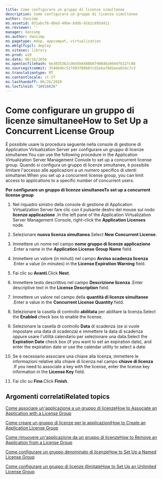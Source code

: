 ```yaml
---
title: Come configurare un gruppo di licenze simultanee
description: Come configurare un gruppo di licenze simultanee
author: dansimp
ms.assetid: 031abcf6-d8ed-49be-bddb-91b2c695d411
ms.reviewer: ''
manager: dansimp
ms.author: dansimp
ms.pagetype: mdop, appcompat, virtualization
ms.mktglfcycl: deploy
ms.sitesec: library
ms.prod: w10
ms.date: 06/16/2016
ms.openlocfilehash: 6e3035362cd645b6488b07408d6a9444f632fc88
ms.sourcegitcommit: 354664bc527d93f80687cd2eba70d1eea024c7c3
ms.translationtype: MT
ms.contentlocale: it-IT
ms.lasthandoff: 06/26/2020
ms.locfileid: "10816626"
---
```

# <span data-ttu-id="5c55a-103">Come configurare un gruppo di licenze simultanee</span><span class="sxs-lookup"><span data-stu-id="5c55a-103">How to Set Up a Concurrent License Group</span></span>


<span data-ttu-id="5c55a-104">È possibile usare la procedura seguente nella console di gestione di Application Virtualization Server per configurare un gruppo di licenze simultanee.</span><span class="sxs-lookup"><span data-stu-id="5c55a-104">You can use the following procedure in the Application Virtualization Server Management Console to set up a concurrent license group.</span></span> <span data-ttu-id="5c55a-105">Quando si configura un gruppo di licenze simultanee, è possibile limitare l'accesso alle applicazioni a un numero specifico di utenti simultanei.</span><span class="sxs-lookup"><span data-stu-id="5c55a-105">When you set up a concurrent license group, you can limit access to applications to a specific number of concurrent users.</span></span>

**<span data-ttu-id="5c55a-106">Per configurare un gruppo di licenze simultanee</span><span class="sxs-lookup"><span data-stu-id="5c55a-106">To set up a concurrent license group</span></span>**

1.  <span data-ttu-id="5c55a-107">Nel riquadro sinistro della console di gestione di Application Virtualization Server fare clic con il pulsante destro del mouse sul nodo **licenze applicazione** .</span><span class="sxs-lookup"><span data-stu-id="5c55a-107">In the left pane of the Application Virtualization Server Management Console, right-click the **Application Licenses** node.</span></span>

2.  <span data-ttu-id="5c55a-108">Selezionare **nuova licenza simultanea**.</span><span class="sxs-lookup"><span data-stu-id="5c55a-108">Select **New Concurrent License**.</span></span>

3.  <span data-ttu-id="5c55a-109">Immettere un nome nel campo **nome gruppo di licenze applicazione** .</span><span class="sxs-lookup"><span data-stu-id="5c55a-109">Enter a name in the **Application License Group Name** field.</span></span>

4.  <span data-ttu-id="5c55a-110">Immettere un valore (in minuti) nel campo **Avviso scadenza licenza** .</span><span class="sxs-lookup"><span data-stu-id="5c55a-110">Enter a value (in minutes) in the **License Expiration Warning** field.</span></span>

5.  <span data-ttu-id="5c55a-111">Fai clic su **Avanti**.</span><span class="sxs-lookup"><span data-stu-id="5c55a-111">Click **Next**.</span></span>

6.  <span data-ttu-id="5c55a-112">Immettere testo descrittivo nel campo **Descrizione licenza** .</span><span class="sxs-lookup"><span data-stu-id="5c55a-112">Enter descriptive text in the **License Description** field.</span></span>

7.  <span data-ttu-id="5c55a-113">Immettere un valore nel campo della **quantità di licenze simultanee** .</span><span class="sxs-lookup"><span data-stu-id="5c55a-113">Enter a value in the **Concurrent License Quantity** field.</span></span>

8.  <span data-ttu-id="5c55a-114">Selezionare la casella di controllo **abilitata** per abilitare la licenza.</span><span class="sxs-lookup"><span data-stu-id="5c55a-114">Select the **Enabled** check box to enable the license.</span></span>

9.  <span data-ttu-id="5c55a-115">Selezionare la casella di controllo **Data** di scadenza (se si vuole impostare una data di scadenza) e immettere la data di scadenza oppure usare l'utilità calendario per selezionare una data.</span><span class="sxs-lookup"><span data-stu-id="5c55a-115">Select the **Expiration Date** check box (if you want to set an expiration date), and enter the expiration date or use the calendar utility to select a date.</span></span>

10. <span data-ttu-id="5c55a-116">Se è necessario associare una chiave alla licenza, immettere le informazioni relative alla chiave di licenza nel campo **chiave di licenza** .</span><span class="sxs-lookup"><span data-stu-id="5c55a-116">If you need to associate a key with the license, enter the license key information in the **License Key** field.</span></span>

11. <span data-ttu-id="5c55a-117">Fai clic su **Fine**.</span><span class="sxs-lookup"><span data-stu-id="5c55a-117">Click **Finish**.</span></span>

## <span data-ttu-id="5c55a-118">Argomenti correlati</span><span class="sxs-lookup"><span data-stu-id="5c55a-118">Related topics</span></span>


[<span data-ttu-id="5c55a-119">Come associare un'applicazione a un gruppo di licenze</span><span class="sxs-lookup"><span data-stu-id="5c55a-119">How to Associate an Application with a License Group</span></span>](how-to-associate-an-application-with-a-license-group.md)

[<span data-ttu-id="5c55a-120">Come creare un gruppo di licenze per le applicazioni</span><span class="sxs-lookup"><span data-stu-id="5c55a-120">How to Create an Application License Group</span></span>](how-to-create-an-application-license-group.md)

[<span data-ttu-id="5c55a-121">Come rimuovere un'applicazione da un gruppo di licenze</span><span class="sxs-lookup"><span data-stu-id="5c55a-121">How to Remove an Application from a License Group</span></span>](how-to-remove-an-application-from-a-license-group.md)

[<span data-ttu-id="5c55a-122">Come configurare un gruppo denominato di licenze</span><span class="sxs-lookup"><span data-stu-id="5c55a-122">How to Set Up a Named License Group</span></span>](how-to-set-up-a-named-license-group.md)

[<span data-ttu-id="5c55a-123">Come configurare un gruppo di licenze illimitate</span><span class="sxs-lookup"><span data-stu-id="5c55a-123">How to Set Up an Unlimited License Group</span></span>](how-to-set-up-an-unlimited-license-group.md)

 

 





